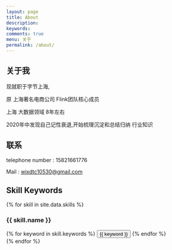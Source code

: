 ```yaml
---
layout: page
title: About
description: 
keywords: 
comments: true
menu: 关于
permalink: /about/
---
```




## 关于我

现就职于字节上海,

原 上海著名电商公司 Flink团队核心成员

上海 大数据领域 8年左右

2020年中发现自己记性衰退,开始梳理沉淀和总结归纳 行业知识



## 联系

telephone number : 15821661776 

Mail : wjxdtc10530@gmail.com




## Skill Keywords

{% for skill in site.data.skills %}
### {{ skill.name }}
<div class="btn-inline">
{% for keyword in skill.keywords %}
<button class="btn btn-outline" type="button">{{ keyword }}</button>
{% endfor %}
</div>
{% endfor %}
